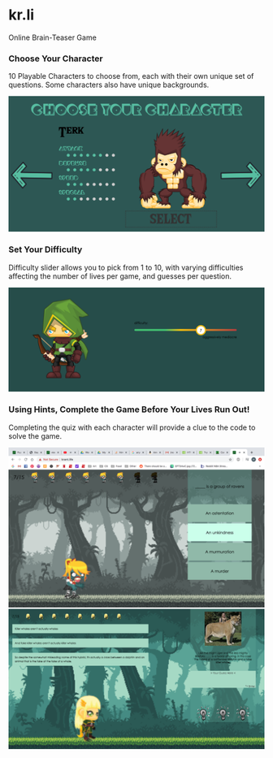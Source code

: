# kr.li
Online Brain-Teaser Game


### Choose Your Character
10 Playable Characters to choose from, each with their own unique set of questions.  Some characters also have unique backgrounds.

<img src="https://raw.githubusercontent.com/matt-t2/kr.li/master/img/design_process/website/website1.png" alt="Character Selection" width="600">


### Set Your Difficulty
Difficulty slider allows you to pick from 1 to 10, with varying difficulties affecting the number of lives per game, and guesses per question.

<img src="https://raw.githubusercontent.com/matt-t2/kr.li/master/img/design_process/website/website5.png" alt="Setting Difficulty" width="600">


### Using Hints, Complete the Game Before Your Lives Run Out!
Completing the quiz with each character will provide a clue to the code to solve the game.

<img src="https://raw.githubusercontent.com/matt-t2/kr.li/master/img/design_process/website/website2.png" alt="Gameplay" width="600">

<img src="https://raw.githubusercontent.com/matt-t2/kr.li/master/img/design_process/website/website6.png" alt="Gameplay" width="600">
